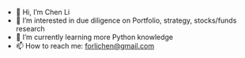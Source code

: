 - 👋 Hi, I’m Chen Li
- 👀 I’m interested in due diligence on Portfolio, strategy, stocks/funds research
- 🌱 I’m currently learning more Python knowledge
- 📫 How to reach me: forlichen@gmail.com

<!---
lynseriously/lynseriously is a ✨ special ✨ repository because its `README.md` (this file) appears on your GitHub profile.
You can click the Preview link to take a look at your changes.
--->
